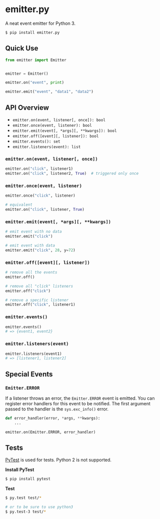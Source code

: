 # emitter.py

A neat event emitter for Python 3.

```sh
$ pip install emitter.py
```


## Quick Use

```python
from emitter import Emitter


emitter = Emitter()

emitter.on("event", print)

emitter.emit("event", "data1", "data2")
```


## API Overview

* `emitter.on(event, listener[, once]): bool`
* `emitter.once(event, listener): bool` 
* `emitter.emit(event[, *args][, **kwargs]): bool`
* `emitter.off([event][, listener]): bool`
* `emitter.events(): set`
* `emitter.listeners(event): list`


### `emitter.on(event, listener[, once])`

```python
emitter.on("click", listener1)
emitter.on("click", listener2, True)  # triggered only once
```


### `emitter.once(event, listener)`

```python
emitter.once("click", listener)

# equivalent
emitter.on("click", listener, True)
```


### `emitter.emit(event[, *args][, **kwargs])`

```python
# emit event with no data
emitter.emit("click")

# emit event with data
emitter.emit("click", 28, y=72)
```


### `emitter.off([event][, listener])`

```python
# remove all the events
emitter.off()

# remove all "click" listeners
emitter.off("click")

# remove a specific listener
emitter.off("click", listener1)
```


### `emitter.events()`


```python
emitter.events()
# => {event1, event2}
```


### `emitter.listeners(event)`


```python
emitter.listeners(event1)
# => [listener1, listener2]
```


## Special Events

### `Emitter.ERROR`

If a listener throws an error, the `Emitter.ERROR` event is emitted.
You can register error handlers for this event to be notified.
The first argument passed to the handler is the `sys.exc_info()` error.

```python
def error_handler(error, *args, **kwargs):
    ...

emitter.on(Emitter.ERROR, error_handler)
```


## Tests

[PyTest][pytest] is used for tests. Python 2 is not supported.

**Install PyTest**

```sh
$ pip install pytest
```

**Test**

```sh
$ py.test test/*

# or to be sure to use python3
$ py.test-3 test/*
```

[pytest]: http://pytest.org/
